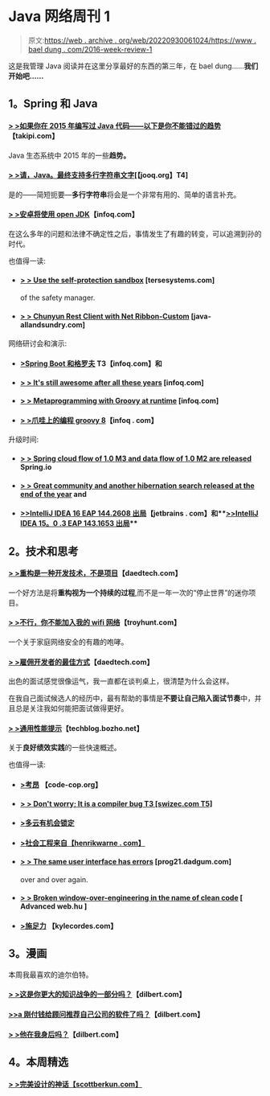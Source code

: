 # Java 网络周刊 1

> 原文:[https://web . archive . org/web/20220930061024/https://www . bael dung . com/2016-week-review-1](https://web.archive.org/web/20220930061024/https://www.baeldung.com/2016-week-review-1)

这是我管理 Java 阅读并在这里分享最好的东西的第三年，在 bael dung……**我们开始吧……**

## **1。Spring 和 Java**

#### **[> >如果你在 2015 年编写过 Java 代码——以下是你不能错过的趋势](https://web.archive.org/web/20220122054651/http://blog.takipi.com/if-youve-written-java-code-in-2015-here-are-the-trends-you-couldnt-have-missed/)**【takipi.com】

Java 生态系统中 2015 年的一些**趋势。**

#### **[> >请，Java。最终支持多行字符串文字](https://web.archive.org/web/20220122054651/http://blog.jooq.org/2015/12/29/please-java-do-finally-support-multiline-strings/)**[【jooq.org】T4]

是的——简短扼要—**多行字符串**将会是一个非常有用的、简单的语言补充。

#### **[> >安卓将使用 open JDK](https://web.archive.org/web/20220122054651/http://www.infoq.com/news/2015/12/android-openjdk)**【infoq.com】

在这么多年的问题和法律不确定性之后，事情发生了有趣的转变，可以追溯到孙的时代。

也值得一读:

*   #### **[> > Use the self-protection sandbox](https://web.archive.org/web/20220122054651/https://tersesystems.com/2015/12/29/sandbox-experiment/)** [tersesystems.com]

    of the safety manager.
*   #### **[> > Chunyun Rest Client with Net Ribbon-Custom](https://web.archive.org/web/20220122054651/http://www.java-allandsundry.com/2015/12/spring-cloud-rest-client-with-netflix_24.html)** [java-allandsundry.com]

网络研讨会和演示:

*   #### **[>Spring Boot 和格罗夫](https://web.archive.org/web/20220122054651/http://www.infoq.com/presentations/spring-groovy-gorm) T3【infoq.com】和**

*   #### **[> > It's still awesome after all these years](https://web.archive.org/web/20220122054651/http://www.infoq.com/presentations/groovy-legacy)** [infoq.com]

*   #### **[> > Metaprogramming with Groovy at runtime](https://web.archive.org/web/20220122054651/http://www.infoq.com/presentations/groovy-runtime-metaprogramming)** [infoq.com]

*   #### **[> >爪哇上的编程 groovy 8](https://web.archive.org/web/20220122054651/http://www.infoq.com/presentations/groovy-java-8-classes)**【infoq . com】

升级时间:

*   #### **[> > Spring cloud flow of 1.0 M3 and data flow of 1.0 M2 are released](https://web.archive.org/web/20220122054651/https://spring.io/blog/2015/12/29/spring-cloud-stream-1-0-m3-and-data-flow-1-0-m2-released)** Spring.io

*   #### **[> > Great community and another hibernation search released at the end of the year](https://web.archive.org/web/20220122054651/http://in.relation.to/2015/12/27/Hibernate-Search-Newyearrelease/)** and

*   #### **[>>IntelliJ IDEA 16 EAP 144.2608 出局](https://web.archive.org/web/20220122054651/http://blog.jetbrains.com/idea/2015/12/intellij-idea-16-eap-144-2608-is-out/)**【jetbrains . com】和**[>>IntelliJ IDEA 15。0 .3 EAP 143.1653 出局](https://web.archive.org/web/20220122054651/http://blog.jetbrains.com/idea/2015/12/intellij-idea-15-0-3-eap-143-1653-is-out/)**

## **2。技术和思考**

#### **[> >重构是一种开发技术，不是项目](https://web.archive.org/web/20220122054651/http://www.daedtech.com/refactoring-development-technique-not-project/)**【daedtech.com】

一个好方法是将**重构视为一个持续的过程**,而不是一年一次的“停止世界”的迷你项目。

#### **[> >不行，你不能加入我的 wifi 网络](https://web.archive.org/web/20220122054651/https://www.troyhunt.com/2015/12/no-you-cant-join-my-wifi-network.html)**【troyhunt.com】

一个关于家庭网络安全的有趣的咆哮。

#### **[> >雇佣开发者的最佳方式](https://web.archive.org/web/20220122054651/http://www.daedtech.com/best-way-hire-developers/)**【daedtech.com】

出色的面试感觉很像运气，我一直都在谈判桌上，很清楚为什么会这样。

在我自己面试候选人的经历中，最有帮助的事情是**不要让自己陷入面试节奏**中，并且总是关注我如何能把面试做得更好。

#### **[> >通用性能提示](https://web.archive.org/web/20220122054651/http://techblog.bozho.net/general-performance-tips/)**【techblog.bozho.net】

关于**良好绩效实践**的一些快速概述。

也值得一读:

*   #### **[>考昂](https://web.archive.org/web/20220122054651/http://blog.code-cop.org/2015/12/testing-koans.html)** 【code-cop.org】

*   #### [**> > Don't worry; It is a compiler bug** T3 [swizec.com T5]](https://web.archive.org/web/20220122054651/http://swizec.com/blog/dont-worry-its-a-compiler-bug/swizec/6764)

*   #### **[>多云有机会锁定](https://web.archive.org/web/20220122054651/http://jacquesmattheij.com/cloudy-with-a-chance-of-lock-in)**

*   #### **[>社会工程来自【henrikwarne . com】](https://web.archive.org/web/20220122054651/http://henrikwarne.com/2015/12/27/social-engineering-from-kevin-mitnick/)**

*   #### **[> > The same user interface has errors](https://web.archive.org/web/20220122054651/http://prog21.dadgum.com/214.html)** [prog21.dadgum.com]

    over and over again.
*   #### **[> > Broken window-over-engineering in the name of clean code](https://web.archive.org/web/20220122054651/https://advancedweb.hu/2015/12/29/unbroken_window/)** [ Advanced web.hu ]

*   #### **[>施足力](https://web.archive.org/web/20220122054651/http://kylecordes.com/2015/applying-enough-force)** 【kylecordes.com】

## **3。漫画**

本周我最喜欢的迪尔伯特。

#### **[> >这是你更大的知识战争的一部分吗？](https://web.archive.org/web/20220122054651/http://dilbert.com/strip/2011-08-08)**【dilbert.com】

#### **[>>a 刚付钱给顾问推荐自己公司的软件了吗？](https://web.archive.org/web/20220122054651/http://dilbert.com/strip/2011-09-07)**【dilbert.com】

#### **[> >他在我身后吗？](https://web.archive.org/web/20220122054651/http://dilbert.com/strip/2011-09-12)**【dilbert.com】

## **4。本周精选**

#### **[> >完美设计的神话【scottberkun.com】](https://web.archive.org/web/20220122054651/http://scottberkun.com/essays/myth-of-perfect-design/)**